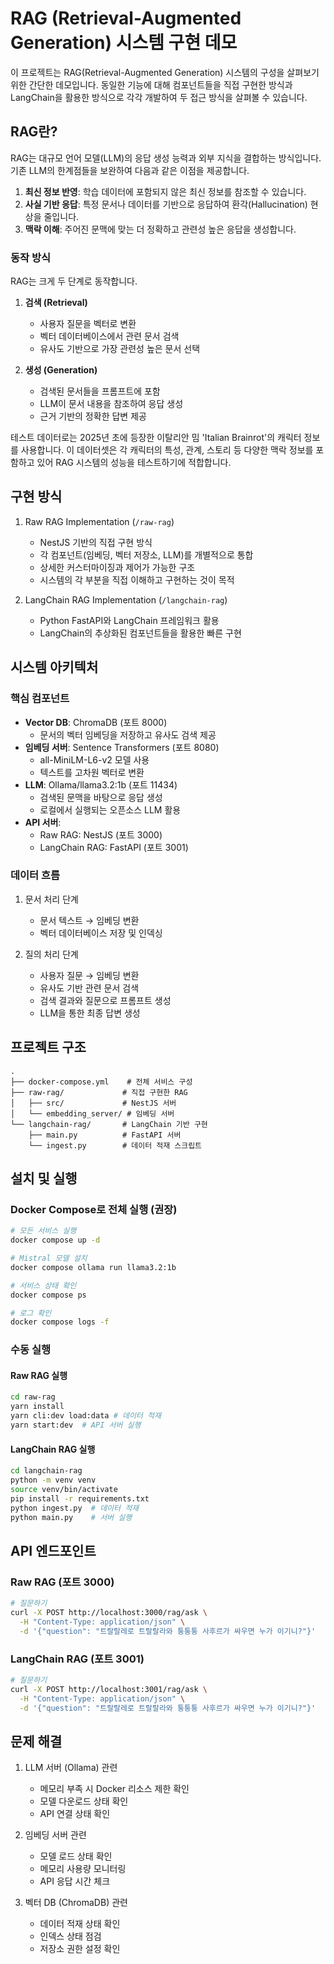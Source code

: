 # RAG (Retrieval-Augmented Generation) 시스템 구현 데모

이 프로젝트는 RAG(Retrieval-Augmented Generation) 시스템의 구성을 살펴보기 위한 간단한 데모입니다. 동일한 기능에 대해 컴포넌트들을 직접 구현한 방식과 LangChain을 활용한 방식으로 각각 개발하여 두 접근 방식을 살펴볼 수 있습니다.

## RAG란?

RAG는 대규모 언어 모델(LLM)의 응답 생성 능력과 외부 지식을 결합하는 방식입니다. 기존 LLM의 한계점들을 보완하여 다음과 같은 이점을 제공합니다.

1. **최신 정보 반영**: 학습 데이터에 포함되지 않은 최신 정보를 참조할 수 있습니다.
2. **사실 기반 응답**: 특정 문서나 데이터를 기반으로 응답하여 환각(Hallucination) 현상을 줄입니다.
3. **맥락 이해**: 주어진 문맥에 맞는 더 정확하고 관련성 높은 응답을 생성합니다.

### 동작 방식

RAG는 크게 두 단계로 동작합니다.

1. **검색 (Retrieval)**
   - 사용자 질문을 벡터로 변환
   - 벡터 데이터베이스에서 관련 문서 검색
   - 유사도 기반으로 가장 관련성 높은 문서 선택

2. **생성 (Generation)**
   - 검색된 문서들을 프롬프트에 포함
   - LLM이 문서 내용을 참조하여 응답 생성
   - 근거 기반의 정확한 답변 제공

테스트 데이터로는 2025년 초에 등장한 이탈리안 밈 'Italian Brainrot'의 캐릭터 정보를 사용합니다. 이 데이터셋은 각 캐릭터의 특성, 관계, 스토리 등 다양한 맥락 정보를 포함하고 있어 RAG 시스템의 성능을 테스트하기에 적합합니다.

## 구현 방식

1. Raw RAG Implementation (`/raw-rag`)
   - NestJS 기반의 직접 구현 방식
   - 각 컴포넌트(임베딩, 벡터 저장소, LLM)를 개별적으로 통합
   - 상세한 커스터마이징과 제어가 가능한 구조
   - 시스템의 각 부분을 직접 이해하고 구현하는 것이 목적

2. LangChain RAG Implementation (`/langchain-rag`)
   - Python FastAPI와 LangChain 프레임워크 활용
   - LangChain의 추상화된 컴포넌트들을 활용한 빠른 구현

## 시스템 아키텍처

### 핵심 컴포넌트
- **Vector DB**: ChromaDB (포트 8000)
  - 문서의 벡터 임베딩을 저장하고 유사도 검색 제공
- **임베딩 서버**: Sentence Transformers (포트 8080)
  - all-MiniLM-L6-v2 모델 사용
  - 텍스트를 고차원 벡터로 변환
- **LLM**: Ollama/llama3.2:1b (포트 11434)
  - 검색된 문맥을 바탕으로 응답 생성
  - 로컬에서 실행되는 오픈소스 LLM 활용
- **API 서버**:
  - Raw RAG: NestJS (포트 3000)
  - LangChain RAG: FastAPI (포트 3001)

### 데이터 흐름
1. 문서 처리 단계
   - 문서 텍스트 → 임베딩 변환
   - 벡터 데이터베이스 저장 및 인덱싱

2. 질의 처리 단계
   - 사용자 질문 → 임베딩 변환
   - 유사도 기반 관련 문서 검색
   - 검색 결과와 질문으로 프롬프트 생성
   - LLM을 통한 최종 답변 생성

## 프로젝트 구조

```
.
├── docker-compose.yml    # 전체 서비스 구성
├── raw-rag/             # 직접 구현한 RAG
│   ├── src/             # NestJS 서버
│   └── embedding_server/ # 임베딩 서버
└── langchain-rag/       # LangChain 기반 구현
    ├── main.py          # FastAPI 서버
    └── ingest.py        # 데이터 적재 스크립트
```

## 설치 및 실행

### Docker Compose로 전체 실행 (권장)

```bash
# 모든 서비스 실행
docker compose up -d

# Mistral 모델 설치 
docker compose ollama run llama3.2:1b

# 서비스 상태 확인
docker compose ps

# 로그 확인
docker compose logs -f
```

### 수동 실행

#### Raw RAG 실행

```bash
cd raw-rag
yarn install
yarn cli:dev load:data # 데이터 적재
yarn start:dev  # API 서버 실행
```

#### LangChain RAG 실행

```bash
cd langchain-rag
python -m venv venv
source venv/bin/activate
pip install -r requirements.txt
python ingest.py  # 데이터 적재
python main.py    # 서버 실행
```

## API 엔드포인트

### Raw RAG (포트 3000)

```bash
# 질문하기
curl -X POST http://localhost:3000/rag/ask \
  -H "Content-Type: application/json" \
  -d '{"question": "트랄랄레로 트랄랄라와 퉁퉁퉁 사후르가 싸우면 누가 이기니?"}'
```

### LangChain RAG (포트 3001)

```bash
# 질문하기
curl -X POST http://localhost:3001/rag/ask \
  -H "Content-Type: application/json" \
  -d '{"question": "트랄랄레로 트랄랄라와 퉁퉁퉁 사후르가 싸우면 누가 이기니?"}'
```

## 문제 해결

1. LLM 서버 (Ollama) 관련
   - 메모리 부족 시 Docker 리소스 제한 확인
   - 모델 다운로드 상태 확인
   - API 연결 상태 확인

2. 임베딩 서버 관련
   - 모델 로드 상태 확인
   - 메모리 사용량 모니터링
   - API 응답 시간 체크

3. 벡터 DB (ChromaDB) 관련
   - 데이터 적재 상태 확인
   - 인덱스 상태 점검
   - 저장소 권한 설정 확인
